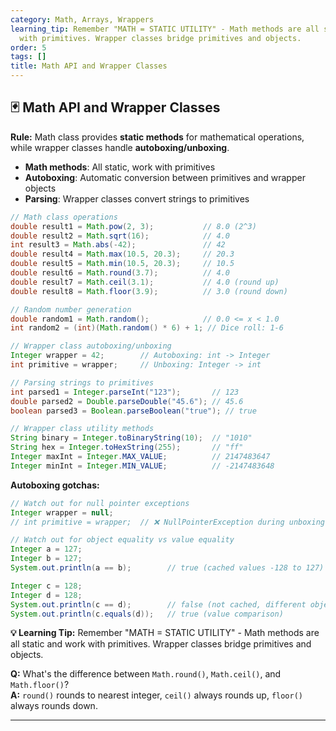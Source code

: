 ```yaml
---
category: Math, Arrays, Wrappers
learning_tip: Remember "MATH = STATIC UTILITY" - Math methods are all static and work
  with primitives. Wrapper classes bridge primitives and objects.
order: 5
tags: []
title: Math API and Wrapper Classes
---
```


## 🃏 Math API and Wrapper Classes

**Rule:** Math class provides **static methods** for mathematical operations, while wrapper classes handle **autoboxing/unboxing**.

- **Math methods**: All static, work with primitives
- **Autoboxing**: Automatic conversion between primitives and wrapper objects
- **Parsing**: Wrapper classes convert strings to primitives

```java
// Math class operations
double result1 = Math.pow(2, 3);           // 8.0 (2^3)
double result2 = Math.sqrt(16);            // 4.0
int result3 = Math.abs(-42);               // 42
double result4 = Math.max(10.5, 20.3);     // 20.3
double result5 = Math.min(10.5, 20.3);     // 10.5
double result6 = Math.round(3.7);          // 4.0
double result7 = Math.ceil(3.1);           // 4.0 (round up)
double result8 = Math.floor(3.9);          // 3.0 (round down)

// Random number generation
double random1 = Math.random();            // 0.0 <= x < 1.0
int random2 = (int)(Math.random() * 6) + 1; // Dice roll: 1-6

// Wrapper class autoboxing/unboxing
Integer wrapper = 42;        // Autoboxing: int -> Integer
int primitive = wrapper;     // Unboxing: Integer -> int

// Parsing strings to primitives
int parsed1 = Integer.parseInt("123");       // 123
double parsed2 = Double.parseDouble("45.6"); // 45.6
boolean parsed3 = Boolean.parseBoolean("true"); // true

// Wrapper class utility methods
String binary = Integer.toBinaryString(10);  // "1010"
String hex = Integer.toHexString(255);       // "ff"
Integer maxInt = Integer.MAX_VALUE;          // 2147483647
Integer minInt = Integer.MIN_VALUE;          // -2147483648
```

**Autoboxing gotchas:**
```java
// Watch out for null pointer exceptions
Integer wrapper = null;
// int primitive = wrapper;  // ❌ NullPointerException during unboxing

// Watch out for object equality vs value equality
Integer a = 127;
Integer b = 127;
System.out.println(a == b);        // true (cached values -128 to 127)

Integer c = 128;
Integer d = 128; 
System.out.println(c == d);        // false (not cached, different objects)
System.out.println(c.equals(d));   // true (value comparison)
```

**💡 Learning Tip:** Remember "MATH = STATIC UTILITY" - Math methods are all static and work with primitives. Wrapper classes bridge primitives and objects.

**Q:** What's the difference between `Math.round()`, `Math.ceil()`, and `Math.floor()`?  
**A:** `round()` rounds to nearest integer, `ceil()` always rounds up, `floor()` always rounds down.

---